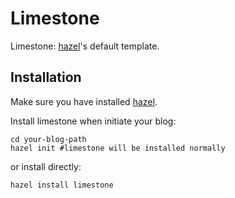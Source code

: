 Limestone
=========

Limestone: [hazel](https://github.com/shunfan/hazel)'s default template.

Installation
------------

Make sure you have installed [hazel](https://github.com/shunfan/hazel).

Install limestone when initiate your blog:

    cd your-blog-path
    hazel init #limestone will be installed normally

or install directly:

    hazel install limestone
